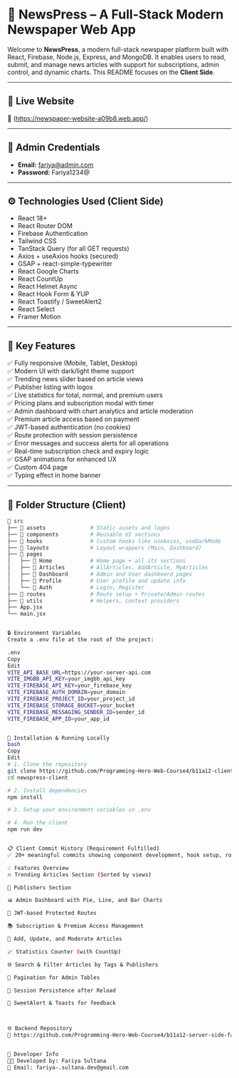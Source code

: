 # 📰 NewsPress – A Full-Stack Modern Newspaper Web App

Welcome to **NewsPress**, a modern full-stack newspaper platform built with React, Firebase, Node.js, Express, and MongoDB. It enables users to read, submit, and manage news articles with support for subscriptions, admin control, and dynamic charts. This README focuses on the **Client Side**.

---

## 🚀 Live Website

🔗 (https://newspaper-website-a09b8.web.app/)

---

## 👤 Admin Credentials

- **Email:** fariya@admin.com  
- **Password:** Fariya1234@

---

## ⚙️ Technologies Used (Client Side)

- React 18+
- React Router DOM
- Firebase Authentication
- Tailwind CSS
- TanStack Query (for all GET requests)
- Axios + useAxios hooks (secured)
- GSAP + react-simple-typewriter
- React Google Charts
- React CountUp
- React Helmet Async
- React Hook Form & YUP
- React Toastify / SweetAlert2
- React Select
- Framer Motion

---

## 🌟 Key Features

✅ Fully responsive (Mobile, Tablet, Desktop)  
✅ Modern UI with dark/light theme support  
✅ Trending news slider based on article views  
✅ Publisher listing with logos  
✅ Live statistics for total, normal, and premium users  
✅ Pricing plans and subscription modal with timer  
✅ Admin dashboard with chart analytics and article moderation  
✅ Premium article access based on payment  
✅ JWT-based authentication (no cookies)  
✅ Route protection with session persistence  
✅ Error messages and success alerts for all operations  
✅ Real-time subscription check and expiry logic  
✅ GSAP animations for enhanced UX  
✅ Custom 404 page  
✅ Typing effect in home banner

---

## 📂 Folder Structure (Client)

```bash
📁 src
├── 📁 assets              # Static assets and logos
├── 📁 components          # Reusable UI sections
├── 📁 hooks               # Custom hooks like useAxios, useDarkMode
├── 📁 layouts             # Layout wrappers (Main, Dashboard)
├── 📁 pages
│   ├── 📁 Home            # Home page + all its sections
│   ├── 📁 Articles        # AllArticles, AddArticle, MyArticles
│   ├── 📁 Dashboard       # Admin and User dashboard pages
│   ├── 📁 Profile         # User profile and update info
│   └── 📁 Auth            # Login, Register
├── 📁 routes              # Route setup + Private/Admin routes
├── 📁 utils               # Helpers, context providers
├── App.jsx
└── main.jsx


🔒 Environment Variables
Create a .env file at the root of the project:

.env
Copy
Edit
VITE_API_BASE_URL=https://your-server-api.com
VITE_IMGBB_API_KEY=your_imgbb_api_key
VITE_FIREBASE_API_KEY=your_firebase_key
VITE_FIREBASE_AUTH_DOMAIN=your_domain
VITE_FIREBASE_PROJECT_ID=your_project_id
VITE_FIREBASE_STORAGE_BUCKET=your_bucket
VITE_FIREBASE_MESSAGING_SENDER_ID=sender_id
VITE_FIREBASE_APP_ID=your_app_id


🔧 Installation & Running Locally
bash
Copy
Edit
# 1. Clone the repository
git clone https://github.com/Programming-Hero-Web-Course4/b11a12-client-side-fariya-sultana.git
cd newspress-client

# 2. Install dependencies
npm install

# 3. Setup your environment variables in .env

# 4. Run the client
npm run dev


📋 Client Commit History (Requirement Fulfilled)
✅ 20+ meaningful commits showing component development, hook setup, routing, UI integrations, and final feature refinements.

💡 Features Overview
🔥 Trending Articles Section (Sorted by views)

📢 Publishers Section

📊 Admin Dashboard with Pie, Line, and Bar Charts

🔐 JWT-based Protected Routes

📚 Subscription & Premium Access Management

📝 Add, Update, and Moderate Articles

📈 Statistics Counter (with CountUp)

🌐 Search & Filter Articles by Tags & Publishers

📅 Pagination for Admin Tables

🔁 Session Persistence after Reload

💬 SweetAlert & Toasts for feedback



🌐 Backend Repository
🔗 https://github.com/Programming-Hero-Web-Course4/b11a12-server-side-fariya-sultana


📌 Developer Info
👨‍💻 Developed by: Fariya Sultana
📧 Email: fariya-.sultana.dev@gmail.com
